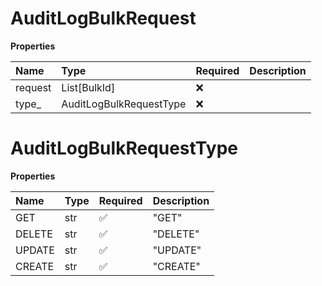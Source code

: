 # AuditLogBulkRequest

**Properties**

| Name    | Type                    | Required | Description |
| :------ | :---------------------- | :------- | :---------- |
| request | List[BulkId]            | ❌       |             |
| type\_  | AuditLogBulkRequestType | ❌       |             |

# AuditLogBulkRequestType

**Properties**

| Name   | Type | Required | Description |
| :----- | :--- | :------- | :---------- |
| GET    | str  | ✅       | "GET"       |
| DELETE | str  | ✅       | "DELETE"    |
| UPDATE | str  | ✅       | "UPDATE"    |
| CREATE | str  | ✅       | "CREATE"    |

